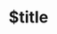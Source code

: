 ---
title: $title
second_title: .NET API संदर्भ के लिए Aspose.Page
description: $description
type: docs
weight: $weight
url: /hi/net/$ref/
---